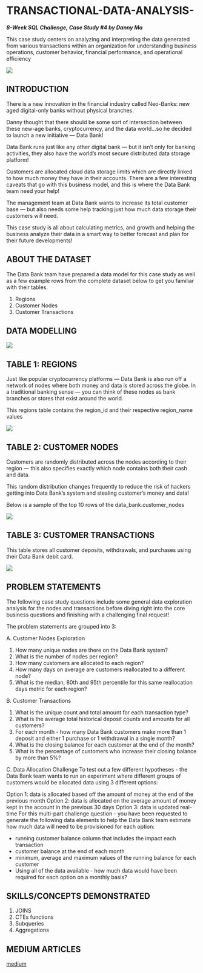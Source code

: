 # TRANSACTIONAL-DATA-ANALYSIS-

**_8-Week SQL Challenge, Case Study #4 by Danny Ma_**

This case study centers on analyzing and interpreting the data generated from various transactions within an organization for understanding business operations, customer behavior, financial performance, and operational efficiency

![](DataBank.png)

## INTRODUCTION

There is a new innovation in the financial industry called Neo-Banks: new aged digital-only banks without physical branches.

Danny thought that there should be some sort of intersection between these new-age banks, cryptocurrency, and the data world…so he decided to launch a new initiative — Data Bank!

Data Bank runs just like any other digital bank — but it isn’t only for banking activities, they also have the world’s most secure distributed data storage platform!

Customers are allocated cloud data storage limits which are directly linked to how much money they have in their accounts. There are a few interesting caveats that go with this business model, and this is where the Data Bank team need your help!

The management team at Data Bank wants to increase its total customer base — but also needs some help tracking just how much data storage their customers will need.

This case study is all about calculating metrics, and growth and helping the business analyze their data in a smart way to better forecast and plan for their future developments!

## ABOUT THE DATASET

The Data Bank team have prepared a data model for this case study as well as a few example rows from the complete dataset below to get you familiar with their tables.
1. Regions
2. Customer Nodes
3. Customer Transactions

## DATA MODELLING

![](EntityDiagram.png)

## TABLE 1: REGIONS

Just like popular cryptocurrency platforms — Data Bank is also run off a network of nodes where both money and data is stored across the globe. In a traditional banking sense — you can think of these nodes as bank branches or stores that exist around the world.

This regions table contains the region_id and their respective region_name values

![](Region.png)

## TABLE 2: CUSTOMER NODES
Customers are randomly distributed across the nodes according to their region — this also specifies exactly which node contains both their cash and data.

This random distribution changes frequently to reduce the risk of hackers getting into Data Bank’s system and stealing customer’s money and data!

Below is a sample of the top 10 rows of the data_bank.customer_nodes

![](CustomerNodes.png)

## TABLE 3: CUSTOMER TRANSACTIONS
This table stores all customer deposits, withdrawals, and purchases using their Data Bank debit card.

![](CustomerTransactions.png)

## PROBLEM STATEMENTS

The following case study questions include some general data exploration analysis for the nodes and transactions before diving right into the core business questions and finishing with a challenging final request!

The problem statements are grouped into 3:

A. Customer Nodes Exploration

1. How many unique nodes are there on the Data Bank system?
2. What is the number of nodes per region?
3. How many customers are allocated to each region?
4. How many days on average are customers reallocated to a different node?
5. What is the median, 80th and 95th percentile for this same reallocation days metric for each region?

B. Customer Transactions
1. What is the unique count and total amount for each transaction type?
2. What is the average total historical deposit counts and amounts for all customers?
3. For each month - how many Data Bank customers make more than 1 deposit and either 1 purchase or 1 withdrawal in a single month?
4. What is the closing balance for each customer at the end of the month?
5. What is the percentage of customers who increase their closing balance by more than 5%?

C. Data Allocation Challenge
To test out a few different hypotheses - the Data Bank team wants to run an experiment where different groups of customers would be allocated data using 3 different options:

Option 1: data is allocated based off the amount of money at the end of the previous month
Option 2: data is allocated on the average amount of money kept in the account in the previous 30 days
Option 3: data is updated real-time
For this multi-part challenge question - you have been requested to generate the following data elements to help the Data Bank team estimate how much data will need to be provisioned for each option:

- running customer balance column that includes the impact each transaction
- customer balance at the end of each month
- minimum, average and maximum values of the running balance for each customer
- Using all of the data available - how much data would have been required for each option on a monthly basis?

## SKILLS/CONCEPTS DEMONSTRATED

1. JOINS
2. CTEs functions
3. Subqueries
4. Aggregations

## MEDIUM ARTICLES
[medium](https://medium.com/@temperancegodwin/transactional-data-analysis-using-sql-db9be4cb344d)











